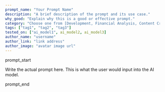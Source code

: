 ```yaml
---
prompt_name: "Your Prompt Name"
description: "A brief description of the prompt and its use case."
why_good: "Explain why this is a good or effective prompt."
category: "Choose one from [Development, Financial Analysis, Content Creation, Writer, etc.]"
tags: ["tag1", "tag2", "tag3"]
tested_on: ["ai_model1", ai_model2, ai_model3]
author_name: "username"
author_link: "link address"
author_image: "avatar image url"
---
```


prompt_start

Write the actual prompt here. This is what the user would input into the AI model.

prompt_end
